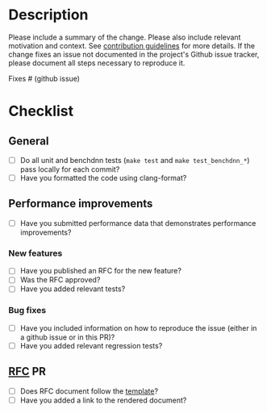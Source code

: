 # Description

Please include a summary of the change. Please also include relevant motivation and context. See [contribution guidelines](https://github.com/oneapi-src/oneDNN/blob/master/CONTRIBUTING.md) for more details. If the change fixes an issue not documented in the project's Github issue tracker, please document all steps necessary to reproduce it.

Fixes # (github issue)

# Checklist

## General

- [ ] Do all unit and benchdnn tests (`make test` and `make test_benchdnn_*`) pass locally for each commit?
- [ ] Have you formatted the code using clang-format?

## Performance improvements

- [ ] Have you submitted performance data that demonstrates performance improvements?

### New features

- [ ] Have you published an RFC for the new feature?
- [ ] Was the RFC approved?
- [ ] Have you added relevant tests?

### Bug fixes

- [ ] Have you included information on how to reproduce the issue (either in a github issue or in this PR)?
- [ ] Have you added relevant regression tests?

## [RFC](https://github.com/oneapi-src/oneDNN/tree/rfcs) PR

- [ ] Does RFC document follow the [template](https://github.com/oneapi-src/oneDNN/blob/rfcs/rfcs/template.md#onednn-design-document-rfc)?
- [ ] Have you added a link to the rendered document?
